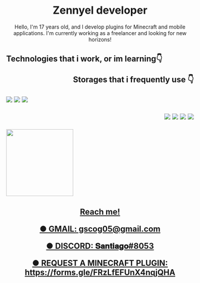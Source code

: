 <h1 align="center">Zennyel developer </h1>

<p align="center">Hello, I'm 17 years old, and I develop plugins for Minecraft and mobile applications. I'm currently working as a freelancer and looking for new horizons!</p>
<h2>
<p align="left-center">
 Technologies that i work, or im learning👇
 <b h3 align="right"> 
<p align="right">
  Storages that i frequently use 👇
<p align="left">
<img src ="https://img.shields.io/badge/Lua-2C2D72?style=for-the-badge&logo=lua&logoColor=white"/>
<img src="https://img.shields.io/badge/Kotlin-0095D5?&style=for-the-badge&logo=kotlin&logoColor=white"/>
<img src="https://img.shields.io/badge/Java-ED8B00?style=for-the-badge&logo=java&logoColor=white"/>
<p align="right">
<p align="right">
<img src="https://img.shields.io/badge/MySQL-00000F?style=for-the-badge&logo=mysql&logoColor=white"/>
<img src="https://img.shields.io/badge/sqlite-%2307405e.svg?style=for-the-badge&logo=sqlite&logoColor=white"/>
<img src="https://img.shields.io/badge/MongoDB-%234ea94b.svg?style=for-the-badge&logo=mongodb&logoColor=white"/>
<img src="	https://img.shields.io/badge/MariaDB-01529E?style=for-the-badge&logo=mariadb&logoColor=white"/>
   <p align="center">
<div>
<a href="https://github.com/zennyel"/>
<img height="180em" src="https://github-readme-stats.vercel.app/api?username=zennyel&show_icons=true&theme=dark"/>
<div>

<h4>
 <p align="center">
Reach me! 
<p align="center">
● GMAIL: gscog05@gmail.com
<p align="center">
● DISCORD: 𝐒𝐚𝐧𝐭𝐢𝐚𝐠𝐨#8053
<p align="center">
● REQUEST A MINECRAFT PLUGIN: https://forms.gle/FRzLfEFUnX4nqjQHA

